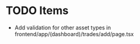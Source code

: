# TODO Items

- Add validation for other asset types in frontend/app/(dashboard)/trades/add/page.tsx
